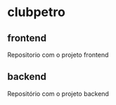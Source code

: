 # clubpetro

## frontend
Repositorio com o projeto frontend

## backend
Repositório com o projeto backend
